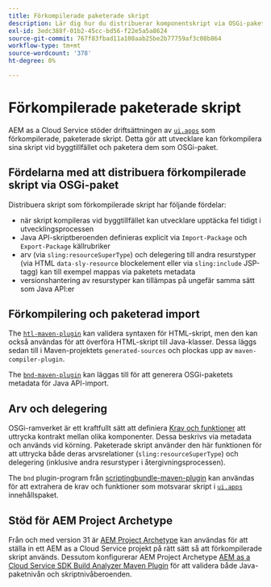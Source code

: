 ```yaml
---
title: Förkompilerade paketerade skript
description: Lär dig hur du distribuerar komponentskript via OSGi-paket till Adobe Experience Manager Cloud Service.
exl-id: 3edc388f-01b2-45cc-bd56-f22e5a5a8624
source-git-commit: 767f83fbad11a108aab25be2b77759af3c08b864
workflow-type: tm+mt
source-wordcount: '378'
ht-degree: 0%

---
```


# Förkompilerade paketerade skript

AEM as a Cloud Service stöder driftsättningen av [`ui.apps`](https://experienceleague.adobe.com/docs/experience-manager-cloud-service/implementing/developing/aem-project-content-package-structure.html#code-packages-%2F-osgi-bundles) som förkompilerade, paketerade skript. Detta gör att utvecklare kan förkompilera sina skript vid byggtillfället och paketera dem som OSGi-paket.

## Fördelarna med att distribuera förkompilerade skript via OSGi-paket

Distribuera skript som förkompilerade skript har följande fördelar:

+ när skript kompileras vid byggtillfället kan utvecklare upptäcka fel tidigt i utvecklingsprocessen
+ Java API-skriptberoenden definieras explicit via `Import-Package` och `Export-Package` källrubriker
+ arv (via `sling:resourceSuperType`) och delegering till andra resurstyper (via HTML `data-sly-resource` blockelement eller via `sling:include` JSP-tagg) kan till exempel mappas via paketets metadata
+ versionshantering av resurstyper kan tillämpas på ungefär samma sätt som Java API:er

## Förkompilering och paketerad import

The [`htl-maven-plugin`](https://sling.apache.org/components/htl-maven-plugin/index.html) kan validera syntaxen för HTML-skript, men den kan också användas för att överföra HTML-skript till Java-klasser. Dessa läggs sedan till i Maven-projektets `generated-sources` och plockas upp av `maven-compiler-plugin`.

The [`bnd-maven-plugin`](https://github.com/bndtools/bnd/tree/master/maven/bnd-maven-plugin) kan läggas till för att generera OSGi-paketets metadata för Java API-import.

## Arv och delegering

OSGi-ramverket är ett kraftfullt sätt att definiera [Krav och funktioner](https://docs.osgi.org/specification/osgi.core/7.0.0/framework.module.html#framework.module.dependencies) att uttrycka kontrakt mellan olika komponenter. Dessa beskrivs via metadata och används vid körning. Paketerade skript använder den här funktionen för att uttrycka både deras arvsrelationer (`sling:resourceSuperType`) och delegering (inklusive andra resurstyper i återgivningsprocessen).

The `bnd` plugin-program från [scriptingbundle-maven-plugin](https://sling.apache.org/components/scriptingbundle-maven-plugin/bnd.html) kan användas för att extrahera de krav och funktioner som motsvarar skript i [`ui.apps`](https://experienceleague.adobe.com/docs/experience-manager-cloud-service/implementing/developing/aem-project-content-package-structure.html#code-packages-%2F-osgi-bundles) innehållspaket.

## Stöd för AEM Project Archetype

Från och med version 31 är [AEM Project Archetype](https://experienceleague.adobe.com/docs/experience-manager-core-components/using/developing/archetype/using.html) kan användas för att ställa in ett AEM as a Cloud Service projekt på rätt sätt så att förkompilerade skript används. Dessutom konfigurerar AEM Project Archetype [AEM as a Cloud Service SDK Build Analyzer Maven Plugin](/help/developing/archetype/build-analyzer-maven-plugin.md) för att validera både Java-paketnivån och skriptnivåberoenden.
